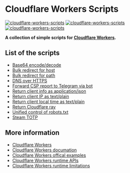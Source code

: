 # Cloudflare Workers Scripts

[![cloudflare-workers-scripts](https://img.shields.io/badge/LICENSE-BSD3%20Clause%20Liscense-blue?style=flat-square)](./LICENSE)
[![cloudflare-workers-scripts](https://img.shields.io/badge/GitHub-Cloudflare%20Workers%20Scripts-blueviolet?style=flat-square&logo=github)](https://github.com/fernvenue/cloudflare-workers-scripts)
[![cloudflare-workers-scripts](https://img.shields.io/badge/GitLab-Cloudflare%20Workers%20Scripts-orange?style=flat-square&logo=gitlab)](https://gitlab.com/fernvenue/cloudflare-workers-scripts)

**A collection of simple scripts for [Cloudflare Workers](https://workers.cloudflare.com).**

## List of the scripts

- [Base64 encode/decode](./base64-encode-decode.js)
- [Bulk redirect for host](./redirect-by-hostmap.js)
- [Bulk redirect for path](./redirect-by-pathmap.js)
- [DNS over HTTPS](./dns-over-https.js)
- [Forward CSP report to Telegram via bot](./forward-csp-report-to-telegram.js)
- [Return client info as application/json](./return-client-info.js)
- [Return client IP as text/plain](./return-client-ip.js)
- [Return client local time as text/plain](./return-client-date.js)
- [Return Cloudflare ray](./return-cloudflare-ray.js)
- [Unified control of robots.txt](./robots-control.js)
- [Steam TOTP](./steam-totp.js)

## More information

- [Cloudflare Workers](https://workers.cloudflare.com)
- [Cloudflare Workers documation](https://developers.cloudflare.com/workers)
- [Cloudflare Workers offical examples](https://developers.cloudflare.com/workers/examples)
- [Cloudflare Workers runtime APIs](https://developers.cloudflare.com/workers/runtime-apis)
- [Cloudflare Workers runtime limitations](https://developers.cloudflare.com/workers/platform/limits)
